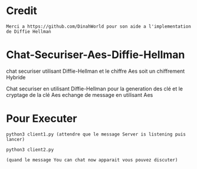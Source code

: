 # Credit 
```
Merci a https://github.com/DinahWorld pour son aide a l'implementation de Diffie Hellman
```

# Chat-Securiser-Aes-Diffie-Hellman
chat securiser utilisant Diffie-Hellman et le chiffre Aes soit un chiffrement Hybride

Chat securiser en utilisant Diffie-Hellman pour la generation des clé et le cryptage de la clé Aes 
echange de message en utilisant Aes 

# Pour Executer
```
python3 client1.py (attendre que le message Server is listening puis lancer)
```
```
python3 client2.py  

(quand le message You can chat now apparait vous pouvez discuter)
```
